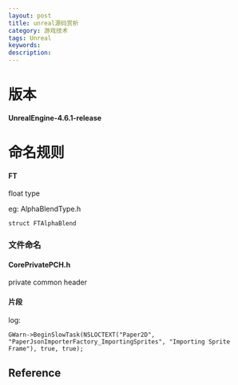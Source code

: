 ```yaml
---
layout: post
title: unreal源码赏析
category: 游戏技术
tags: Unreal
keywords: 
description: 
---
```

# 版本
#### UnrealEngine-4.6.1-release
# 命名规则
#### FT
float type

eg: AlphaBlendType.h

````
struct FTAlphaBlend
````
### 文件命名
#### CorePrivatePCH.h
private common header
#### 片段

log:

```
GWarn->BeginSlowTask(NSLOCTEXT("Paper2D", "PaperJsonImporterFactory_ImportingSprites", "Importing Sprite Frame"), true, true);
```

## Reference

